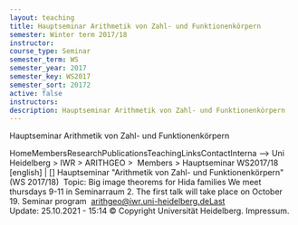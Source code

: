 ```yaml
---
layout: teaching
title: Hauptseminar Arithmetik von Zahl- und Funktionenkörpern
semester: Winter term 2017/18
instructor: 
course_type: Seminar
semester_term: WS
semester_year: 2017
semester_key: WS2017
semester_sort: 20172
active: false
instructors: 
description: Hauptseminar Arithmetik von Zahl- und Funktionenkörpern
---
```


Hauptseminar Arithmetik von Zahl- und Funktionenkörpern

HomeMembersResearchPublicationsTeachingLinksContactInterna --> Uni Heidelberg > IWR > ARITHGEO > &nbsp;Members >&nbsp;Hauptseminar WS2017/18 [english]&nbsp;|&nbsp;[] Hauptseminar "Arithmetik von Zahl- und Funktionenkörpern" (WS 2017/18)&nbsp; Topic: Big image theorems for Hida families We meet thursdays 9-11 in Seminarraum 2. The first talk will take place on October 19. Seminar program &nbsp;arithgeo@iwr.uni-heidelberg.deLast Update:&nbsp;25.10.2021 - 15:14 &copy; Copyright Universit&auml;t Heidelberg.&nbsp;Impressum.

